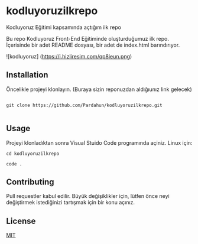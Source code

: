 # kodluyoruzilkrepo
Kodluyoruz Eğitimi kapsamında açtığım ilk repo

Bu repo Kodluyoruz Front-End Eğitiminde oluşturduğumuz ilk repo. İçerisinde bir adet README dosyası, bir adet de index.html barındırıyor.


![kodluyoruz] (https://i.hizliresim.com/qp8ieun.png)


## Installation

Öncelikle projeyi klonlayın. (Buraya sizin reponuzdan aldığıunız link gelecek)



```

git clone https://github.com/Pardahun/kodluyoruzilkrepo.git


```


## Usage

Projeyi klonladıktan sonra Visual Stuido Code programında açiniz.
Linux için:



```
cd kodluyoruzilkrepo

code .

```


## Contributing

Pull requestler kabul edilir. Büyük değişiklikler için, lütfen önce neyi değiştirmek istediğinizi tartışmak için bir konu açınız.



## License

[MIT](https://github.com/Pardahun/kodluyoruzilkrepo/blob/main/LICENSE)



